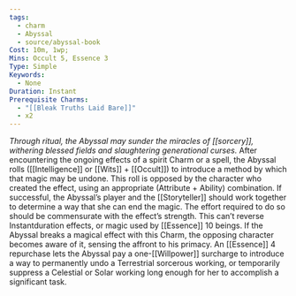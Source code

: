 ```yaml
---
tags:
  - charm
  - Abyssal
  - source/abyssal-book
Cost: 10m, 1wp;
Mins: Occult 5, Essence 3
Type: Simple
Keywords:
  - None
Duration: Instant
Prerequisite Charms:
  - "[[Bleak Truths Laid Bare]]"
  - x2
---
```

*Through ritual, the Abyssal may sunder the miracles of [[sorcery]], withering blessed fields and slaughtering generational curses.*
After encountering the ongoing effects of a spirit Charm or a spell, the Abyssal rolls ([[Intelligence]] or [[Wits]] + [[Occult]]) to introduce a method by which that magic may be undone. This roll is opposed by the character who created the effect, using an appropriate (Attribute + Ability) combination. If successful, the Abyssal’s player and the [[Storyteller]] should work together to determine a way that she can end the magic.
The effort required to do so should be commensurate with the effect’s strength. This can’t reverse Instantduration effects, or magic used by [[Essence]] 10 beings. If the Abyssal breaks a magical effect with this Charm, the opposing character becomes aware of it, sensing the affront to his primacy.
An [[Essence]] 4 repurchase lets the Abyssal pay a one-[[Willpower]] surcharge to introduce a way to permanently undo a Terrestrial sorcerous working, or temporarily suppress a Celestial or Solar working long enough for her to accomplish a significant task.